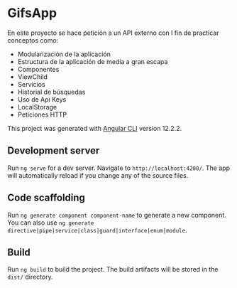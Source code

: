 # GifsApp

En este proyecto se hace petición a un API externo con l fin de practicar conceptos como:
- Modularización de la aplicación
- Estructura de la aplicación de media a gran escapa
- Componentes
- ViewChild
- Servicios
- Historial de búsquedas
- Uso de Api Keys
- LocalStorage
- Peticiones HTTP




This project was generated with [Angular CLI](https://github.com/angular/angular-cli) version 12.2.2.

## Development server

Run `ng serve` for a dev server. Navigate to `http://localhost:4200/`. The app will automatically reload if you change any of the source files.

## Code scaffolding

Run `ng generate component component-name` to generate a new component. You can also use `ng generate directive|pipe|service|class|guard|interface|enum|module`.

## Build

Run `ng build` to build the project. The build artifacts will be stored in the `dist/` directory.


